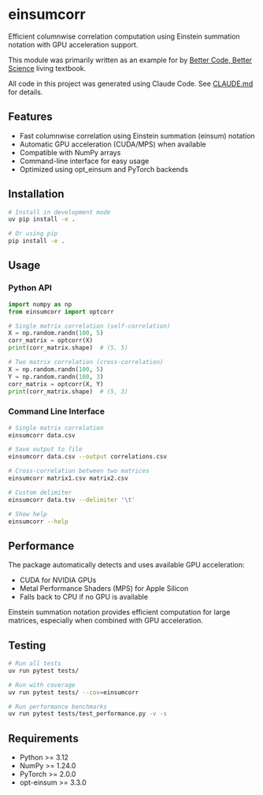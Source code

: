 # einsumcorr

Efficient columnwise correlation computation using Einstein summation notation with GPU acceleration support.

This module was primarily written as an example for by [Better Code, Better Science](https://poldrack.github.io/BetterCodeBetterScience/frontmatter.html) living textbook. 

All code in this project was generated using Claude Code.  See [CLAUDE.md](CLAUDE.md) for details.


## Features

- Fast columnwise correlation using Einstein summation (einsum) notation
- Automatic GPU acceleration (CUDA/MPS) when available
- Compatible with NumPy arrays
- Command-line interface for easy usage
- Optimized using opt_einsum and PyTorch backends

## Installation

```bash
# Install in development mode
uv pip install -e .

# Or using pip
pip install -e .
```

## Usage

### Python API

```python
import numpy as np
from einsumcorr import optcorr

# Single matrix correlation (self-correlation)
X = np.random.randn(100, 5)
corr_matrix = optcorr(X)
print(corr_matrix.shape)  # (5, 5)

# Two matrix correlation (cross-correlation)
X = np.random.randn(100, 5)
Y = np.random.randn(100, 3)
corr_matrix = optcorr(X, Y)
print(corr_matrix.shape)  # (5, 3)
```

### Command Line Interface

```bash
# Single matrix correlation
einsumcorr data.csv

# Save output to file
einsumcorr data.csv --output correlations.csv

# Cross-correlation between two matrices
einsumcorr matrix1.csv matrix2.csv

# Custom delimiter
einsumcorr data.tsv --delimiter '\t'

# Show help
einsumcorr --help
```

## Performance

The package automatically detects and uses available GPU acceleration:
- CUDA for NVIDIA GPUs
- Metal Performance Shaders (MPS) for Apple Silicon
- Falls back to CPU if no GPU is available

Einstein summation notation provides efficient computation for large matrices, especially when combined with GPU acceleration.

## Testing

```bash
# Run all tests
uv run pytest tests/

# Run with coverage
uv run pytest tests/ --cov=einsumcorr

# Run performance benchmarks
uv run pytest tests/test_performance.py -v -s
```

## Requirements

- Python >= 3.12
- NumPy >= 1.24.0
- PyTorch >= 2.0.0
- opt-einsum >= 3.3.0

